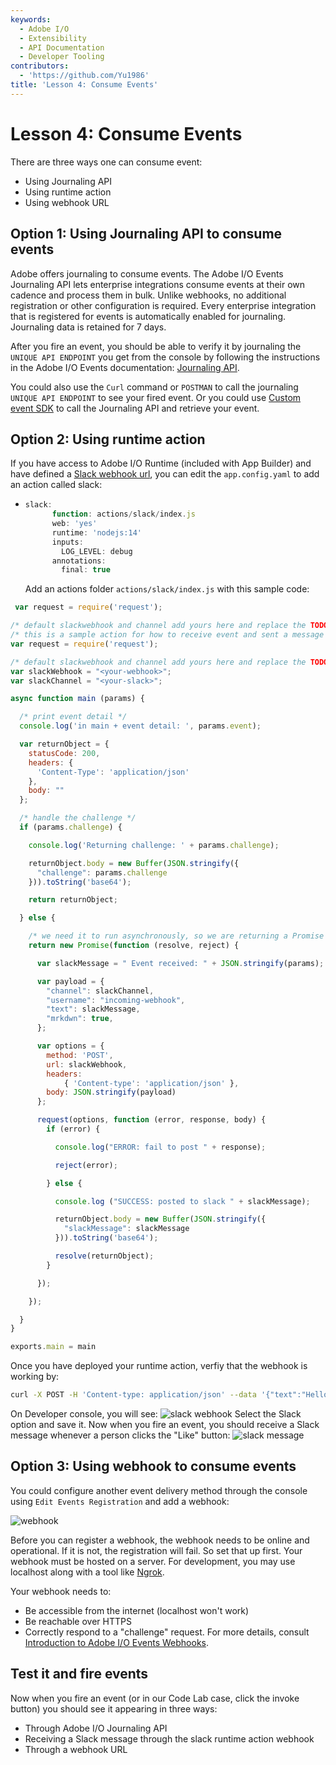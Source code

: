 ```yaml
---
keywords:
  - Adobe I/O
  - Extensibility
  - API Documentation
  - Developer Tooling
contributors:
  - 'https://github.com/Yu1986'
title: 'Lesson 4: Consume Events'
---
```


# Lesson 4: Consume Events

There are three ways one can consume event:

* Using Journaling API 
* Using runtime action 
* Using webhook URL

## Option 1: Using Journaling API to consume events

Adobe offers journaling to consume events. The Adobe I/O Events Journaling API lets enterprise integrations consume events at their own cadence and process them in bulk. Unlike webhooks, no additional registration or other configuration is required. Every enterprise integration that is registered for events is automatically enabled for journaling. Journaling data is retained for 7 days. 

After you fire an event, you should be able to verify it by journaling the `UNIQUE API ENDPOINT` you get from the console by following the instructions in the Adobe I/O Events documentation: [Journaling API](https://developer.adobe.com/events/docs/guides/api/journaling_api/).

You could also use the `Curl` command or `POSTMAN` to call the journaling `UNIQUE API ENDPOINT` to see your fired event. Or you could use [Custom event SDK](https://github.com/adobe/aio-lib-events/) to call the Journaling API and retrieve your event.

## Option 2: Using runtime action

If you have access to Adobe I/O Runtime (included with App Builder) and have defined a [Slack webhook url](https://api.slack.com/incoming-webhooks), you can edit the `app.config.yaml` to add an action called slack:

* ```javascript
  slack:
        function: actions/slack/index.js
        web: 'yes'
        runtime: 'nodejs:14'
        inputs:
          LOG_LEVEL: debug
        annotations:
          final: true
  ```
  
  Add an actions folder `actions/slack/index.js` with this sample code:

```javascript
 var request = require('request');

/* default slackwebhook and channel add yours here and replace the TODO below */
/* this is a sample action for how to receive event and sent a message to slack */
var request = require('request');

/* default slackwebhook and channel add yours here and replace the TODO below */
var slackWebhook = "<your-webhook>";
var slackChannel = "<your-slack>";

async function main (params) {

  /* print event detail */
  console.log('in main + event detail: ', params.event);

  var returnObject = {
    statusCode: 200,
    headers: {
      'Content-Type': 'application/json'
    },
    body: ""
  };

  /* handle the challenge */
  if (params.challenge) {

    console.log('Returning challenge: ' + params.challenge);

    returnObject.body = new Buffer(JSON.stringify({
      "challenge": params.challenge
    })).toString('base64');

    return returnObject;

  } else {

    /* we need it to run asynchronously, so we are returning a Promise */
    return new Promise(function (resolve, reject) {

      var slackMessage = " Event received: " + JSON.stringify(params);

      var payload = {
        "channel": slackChannel,
        "username": "incoming-webhook",
        "text": slackMessage,
        "mrkdwn": true,
      };

      var options = {
        method: 'POST',
        url: slackWebhook,
        headers:
            { 'Content-type': 'application/json' },
        body: JSON.stringify(payload)
      };

      request(options, function (error, response, body) {
        if (error) {

          console.log("ERROR: fail to post " + response);

          reject(error);

        } else {

          console.log ("SUCCESS: posted to slack " + slackMessage);

          returnObject.body = new Buffer(JSON.stringify({
            "slackMessage": slackMessage
          })).toString('base64');

          resolve(returnObject);
        }

      });

    });

  }
}

exports.main = main
```

Once you have deployed your runtime action, verfiy that the webhook is working by: 

```bash
curl -X POST -H 'Content-type: application/json' --data '{"text":"Hello, World!"}' https://<your-namespace>.adobeio-static.net/api/v1/web/event-demo-0.0.1/slack
```

On Developer console, you will see: ![slack webhook](assets/slack-webhook.png)
Select the Slack option and save it. Now when you fire an event, you should receive a Slack message whenever a person clicks the "Like" button:
![slack message](assets/slack-message.png)

## Option 3: Using webhook to consume events

You could configure another event delivery method through the console using `Edit Events Registration` and add a webhook: 

![webhook](assets/webhook.png)

Before you can register a webhook, the webhook needs to be online and operational. If it is not, the registration will fail. So set that up first. Your webhook must be hosted on a server. For development, you may use localhost along with a tool like [Ngrok](https://ngrok.com/).

Your webhook needs to:

- Be accessible from the internet (localhost won't work)
- Be reachable over HTTPS
- Correctly respond to a "challenge" request. For more details, consult [Introduction to Adobe I/O Events Webhooks](https://developer.adobe.com/events/docs/guides/).

## Test it and fire events

Now when you fire an event (or in our Code Lab case, click the invoke button) you should see it appearing in three ways:

- Through Adobe I/O Journaling API 
- Receiving a Slack message through the slack runtime action webhook
- Through a webhook URL
